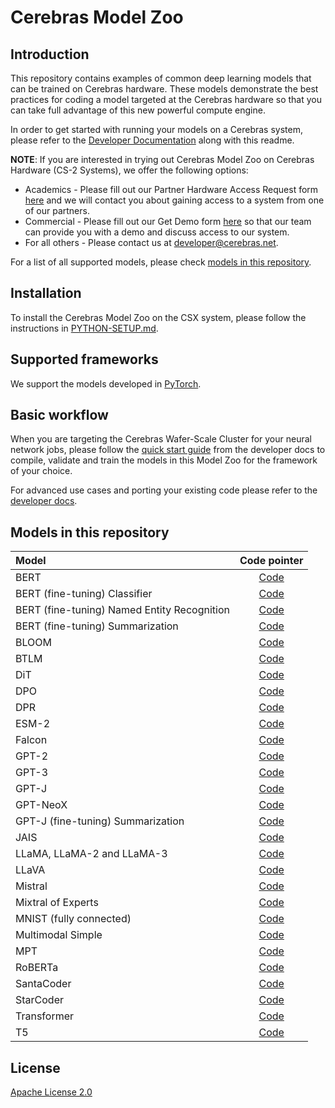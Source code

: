 # Cerebras Model Zoo

## Introduction

This repository contains examples of common deep learning models that can be trained on Cerebras hardware. These models demonstrate the best practices for coding a model targeted at the Cerebras hardware so that you can take full advantage of this new powerful compute engine.

In order to get started with running your models on a Cerebras system, please refer to the [Developer Documentation](https://docs.cerebras.net/en/latest/index.html) along with this readme.

**NOTE**: If you are interested in trying out Cerebras Model Zoo on Cerebras Hardware (CS-2 Systems), we offer the following options:

- Academics - Please fill out our Partner Hardware Access Request form [here](https://www.cerebras.net/developers/partner-hardware-access-request/) and we will contact you about gaining access to a system from one of our partners.
- Commercial - Please fill out our Get Demo form [here]( https://www.cerebras.net/get-demo/) so that our team can provide you with a demo and discuss access to our system.
- For all others - Please contact us at developer@cerebras.net.

For a list of all supported models, please check [models in this repository](#models-in-this-repository).

## Installation

To install the Cerebras Model Zoo on the CSX system, please follow the instructions in [PYTHON-SETUP.md](./PYTHON-SETUP.md).

## Supported frameworks

We support the models developed in [PyTorch](https://pytorch.org/).

## Basic workflow

When you are targeting the Cerebras Wafer-Scale Cluster for your neural network jobs, please follow the [quick start guide](https://docs.cerebras.net/en/latest/wsc/getting-started/cs-appliance.html) from the developer docs to compile, validate and train the models in this Model Zoo for the framework of your choice.

For advanced use cases and porting your existing code please refer to the [developer docs](https://docs.cerebras.net/en/latest/wsc/port/index.html).

## Models in this repository

| Model   | Code pointer   |
|:-------|:-----------------------:|
| BERT | [Code](./src/cerebras/modelzoo/models/nlp/bert/) |
| BERT (fine-tuning) Classifier | [Code](./src/cerebras/modelzoo/models/nlp/bert/classifier/) |
| BERT (fine-tuning) Named Entity Recognition | [Code](./src/cerebras/modelzoo/models/nlp/bert/token_classifier/) |
| BERT (fine-tuning) Summarization | [Code](./src/cerebras/modelzoo/models/nlp/bert/extractive_summarization/) |
| BLOOM | [Code](./src/cerebras/modelzoo/models/nlp/bloom/) |
| BTLM  | [Code](./src/cerebras/modelzoo/models/nlp/btlm/) |
| DiT | [Code](./src/cerebras/modelzoo/models/vision/dit) |
| DPO | [Code](./src/cerebras/modelzoo/models/nlp/dpo) |
| DPR | [Code](./src/cerebras/modelzoo/models/nlp/dpr) |
| ESM-2 | [Code](./src/cerebras/modelzoo/models/nlp/esm2) |
| Falcon | [Code](./src/cerebras/modelzoo/models/nlp/falcon) |
| GPT-2 | [Code](./src/cerebras/modelzoo/models/nlp/gpt2/) |
| GPT-3 | [Code](./src/cerebras/modelzoo/models/nlp/gpt3/) |
| GPT-J | [Code](./src/cerebras/modelzoo/models/nlp/gptj/) |
| GPT-NeoX | [Code](./src/cerebras/modelzoo/models/nlp/gptj/) |
| GPT-J (fine-tuning) Summarization |[Code](./src/cerebras/modelzoo/models/nlp/gptj/continuous_pretraining/) |
| JAIS | [Code](./src/cerebras/modelzoo/models/nlp/jais) |
| LLaMA, LLaMA-2 and LLaMA-3 | [Code](./src/cerebras/modelzoo/models/nlp/llama) |
| LLaVA | [Code](./src/cerebras/modelzoo/models/multimodal/llava) |
| Mistral | [Code](./src/cerebras/modelzoo/models/nlp/mistral) |
| Mixtral of Experts | [Code](./src/cerebras/modelzoo/models/nlp/mixtral) |
| MNIST (fully connected) | [Code](./src/cerebras/modelzoo/fc_mnist/pytorch/) |
| Multimodal Simple | [Code](./src/cerebras/modelzoo/models/multimodal/multimodal_simple) |
| MPT | [Code](./src/cerebras/modelzoo/models/nlp/mpt) |
| RoBERTa | [Code](./src/cerebras/modelzoo/models/nlp/bert/) |
| SantaCoder | [Code](./src/cerebras/modelzoo/models/nlp/santacoder) |
| StarCoder | [Code](./src/cerebras/modelzoo/models/nlp/starcoder) |
| Transformer | [Code](./src/cerebras/modelzoo/models/nlp/transformer/) |
| T5 | [Code](./src/cerebras/modelzoo/models/nlp/t5/) |

## License

[Apache License 2.0](./LICENSE)
